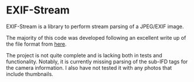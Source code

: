 EXIF-Stream
=======
EXIF-Stream is a library to perform stream parsing of a JPEG/EXIF image.

The majority of this code was developed following an excellent write up of the
file format from
[here](http://www.media.mit.edu/pia/Research/deepview/exif.html).

The project is not quite complete and is lacking both in tests and
functionality. Notably, it is currently missing parsing of the sub-IFD tags for
the camera information. I also have not tested it with any photos that include
thumbnails.

